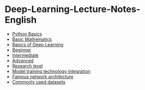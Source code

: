 # Deep-Learning-Lecture-Notes-English
- [Python Basics](https://github.com/pengsihua2023/Deep-Learning-Lecture-Notes-English/tree/main/01.%20Python%20Basics)
- [Basic Mathematics](https://github.com/pengsihua2023/Deep-Learning-Lecture-Notes-English/tree/main/02.%20Basic%20Mathematics)
- [Basics of Deep Learning](https://github.com/pengsihua2023/Deep-Learning-Lecture-Notes-English/tree/main/03.%20Basics%20of%20Deep%20Learning)
- [Beginner](https://github.com/pengsihua2023/Deep-Learning-Lecture-Notes-English/tree/main/04.%20Beginner)    
- [Intermediate](https://github.com/pengsihua2023/Deep-Learning-Lecture-Notes-English/tree/main/05.%20Intermediate)     
- [Advanced](https://github.com/pengsihua2023/Deep-Learning-Lecture-Notes-English/tree/main/06.%20Advanced)    
- [Research level](https://github.com/pengsihua2023/Deep-Learning-Lecture-Notes-English/tree/main/07.%20Research%20Level)
- [Model training technology integration]()
- [Famous network architecture](https://github.com/pengsihua2023/Deep-Learning-Lecture-Notes-English/tree/main/09.%20Famous%20Network%20Architecture)
- [Commonly used datasets]()


